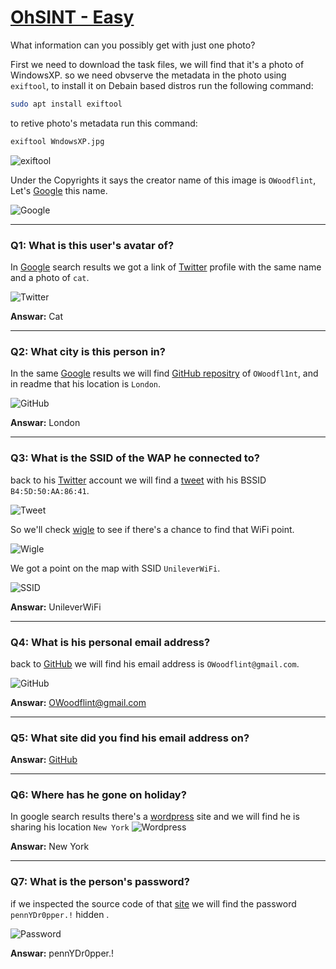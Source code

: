 # [OhSINT - Easy][1]
What information can you possibly get with just one photo?

First we need to download the task files, we will find that it's a photo of WindowsXP. so we need obvserve the metadata in the photo using `exiftool`, to install it on Debain based distros run the following command:

```bash
sudo apt install exiftool
```

to retive photo's metadata run this command:

```bash
exiftool WndowsXP.jpg
```

![exiftool](/TryHackMe/Challenges/OhSINT/assets/Exiftool.png)

Under the Copyrights it says the creator name of this image is `OWoodflint`, Let's [Google](https://www.google.com/search?q=OWoodflint) this name.

![Google](/TryHackMe/Challenges/OhSINT/assets/GoogleSearch.png)

<hr>

### Q1: What is this user's avatar of?
In [Google](https://www.google.com/search?q=OWoodflint) search results we got a link of [Twitter](https://twitter.com/OWoodflint) profile with the same name and a photo of `cat`.

![Twitter](/TryHackMe/Challenges/OhSINT/assets/Twitter.png) <br>

**Answar:** Cat

<hr>

### Q2: What city is this person in?
In the same [Google](https://www.google.com/search?q=OWoodflint) results we will find [GitHub repositry](https://github.com/OWoodfl1nt/people_finder) of `OWoodfl1nt`, and in readme that his location is `London`.

![GitHub](/TryHackMe/Challenges/OhSINT/assets/GithubRepo.png) <br>

**Answar:** London

<hr>

### Q3: What is the SSID of the WAP he connected to?
back to his [Twitter](https://twitter.com/OWoodflint) account we will find a [tweet](https://twitter.com/OWoodflint/status/1102220421091463168) with his BSSID `B4:5D:50:AA:86:41`.

![Tweet](/TryHackMe/Challenges/OhSINT/assets/Tweet.png) <br>

So we'll check [wigle](https://wigle.net/) to see if there's a chance to find that WiFi point.

![Wigle](/TryHackMe/Challenges/OhSINT/assets/Wigle.png) <br>

We got a point on the map with SSID `UnileverWiFi`.

![SSID](/TryHackMe/Challenges/OhSINT/assets/SSID.png) <br>

**Answar:** UnileverWiFi

<hr>

### Q4: What is his personal email address?
back to [GitHub](https://github.com/OWoodfl1nt/people_finder) we will find his email address is `OWoodflint@gmail.com`.

![GitHub](/TryHackMe/Challenges/OhSINT/assets/GithubRepo.png) <br>

**Answar:** OWoodflint@gmail.com

<hr>

### Q5: What site did you find his email address on?
**Answar:** [GitHub](https://github.com/OWoodfl1nt/people_finder)

<hr>

### Q6: Where has he gone on holiday?
In google search results there's a [wordpress](https://oliverwoodflint.wordpress.com/author/owoodflint/) site and we will find he is sharing his location `New York`
![Wordpress](/TryHackMe/Challenges/OhSINT/assets/Wordpress.png) <br>

**Answar:** New York

<hr>

### Q7: What is the person's password?
if we inspected the source code of that [site](https://oliverwoodflint.wordpress.com/author/owoodflint/) we will find the password `pennYDr0pper.!` hidden .

![Password](/TryHackMe/Challenges/OhSINT/assets/Password.png) <br>

**Answar:** pennYDr0pper.!

[1]: https://tryhackme.com/room/ohsint
